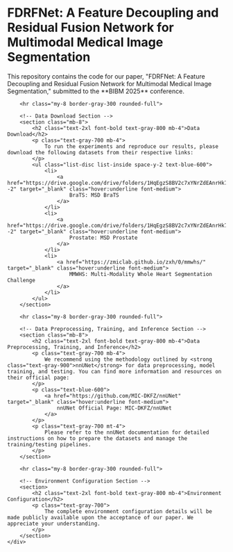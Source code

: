 <!DOCTYPE html>
<html lang="en">
<head>
    <meta charset="UTF-8">
    <meta name="viewport" content="width=device-width, initial-scale=1.0">
    <title>FDRFNet Project Web App</title>
    <!-- Tailwind CSS CDN -->
    <script src="https://cdn.tailwindcss.com"></script>
    <style>
        /* Custom font for a cleaner look */
        body {
            font-family: "Inter", sans-serif;
        }
    </style>
</head>
<body class="bg-gray-100 min-h-screen flex items-center justify-center p-4">
    <div class="bg-white p-8 rounded-lg shadow-xl max-w-3xl w-full">
        <!-- Main Title -->
        <h1 class="text-3xl sm:text-4xl font-extrabold text-gray-900 mb-4 text-center leading-tight">
            FDRFNet: A Feature Decoupling and Residual Fusion Network for Multimodal Medical Image Segmentation
        </h1>
        <p class="text-gray-700 text-base sm:text-lg mb-8 text-center">
            This repository contains the code for our paper, "FDRFNet: A Feature Decoupling and Residual Fusion Network for Multimodal Medical Image Segmentation," submitted to the **BIBM 2025** conference.
        </p>

        <hr class="my-8 border-gray-300 rounded-full">

        <!-- Data Download Section -->
        <section class="mb-8">
            <h2 class="text-2xl font-bold text-gray-800 mb-4">Data Download</h2>
            <p class="text-gray-700 mb-4">
                To run the experiments and reproduce our results, please download the following datasets from their respective links:
            </p>
            <ul class="list-disc list-inside space-y-2 text-blue-600">
                <li>
                    <a href="https://drive.google.com/drive/folders/1HqEgzS8BV2c7xYNrZdEAnrHk7osJJ--2" target="_blank" class="hover:underline font-medium">
                        BraTS: MSD BraTS
                    </a>
                </li>
                <li>
                    <a href="https://drive.google.com/drive/folders/1HqEgzS8BV2c7xYNrZdEAnrHk7osJJ--2" target="_blank" class="hover:underline font-medium">
                        Prostate: MSD Prostate
                    </a>
                </li>
                <li>
                    <a href="https://zmiclab.github.io/zxh/0/mmwhs/" target="_blank" class="hover:underline font-medium">
                        MMWHS: Multi-Modality Whole Heart Segmentation Challenge
                    </a>
                </li>
            </ul>
        </section>

        <hr class="my-8 border-gray-300 rounded-full">

        <!-- Data Preprocessing, Training, and Inference Section -->
        <section class="mb-8">
            <h2 class="text-2xl font-bold text-gray-800 mb-4">Data Preprocessing, Training, and Inference</h2>
            <p class="text-gray-700 mb-4">
                We recommend using the methodology outlined by <strong class="text-gray-900">nnUNet</strong> for data preprocessing, model training, and testing. You can find more information and resources on their official page:
            </p>
            <p class="text-blue-600">
                <a href="https://github.com/MIC-DKFZ/nnUNet" target="_blank" class="hover:underline font-medium">
                    nnUNet Official Page: MIC-DKFZ/nnUNet
                </a>
            </p>
            <p class="text-gray-700 mt-4">
                Please refer to the nnUNet documentation for detailed instructions on how to prepare the datasets and manage the training/testing pipelines.
            </p>
        </section>

        <hr class="my-8 border-gray-300 rounded-full">

        <!-- Environment Configuration Section -->
        <section>
            <h2 class="text-2xl font-bold text-gray-800 mb-4">Environment Configuration</h2>
            <p class="text-gray-700">
                The complete environment configuration details will be made publicly available upon the acceptance of our paper. We appreciate your understanding.
            </p>
        </section>
    </div>
</body>
</html>
